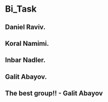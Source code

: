 # Bi_Task
## Daniel Raviv.
## Koral Namimi.
## Inbar Nadler.
## Galit Abayov.
## The best group!! - Galit Abayov
